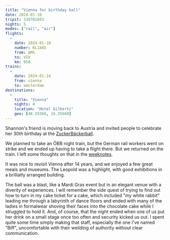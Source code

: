 ```yaml
---
title: "Vienna for birthday ball"
date: 2024-01-10
tripit: 339701663
nights: 5
modes: ["rail", "air"]
flights:
  -
    date: 2024-01-10
    number: KL1845
    from: AMS
    to: VIX
    km: 958
trains:
  -
    date: 2024-01-14
    from: vienna
    to: amsterdam
destinations:
  -
    title: "Vienna"
    nights: 4
    location: "Hotel Gilbertz"
    geo: [48.20360, 16.35668]
---
```


Shannon's friend is moving back to Austria and invited people to celebrate her 30th birthday at the [ZuckerBäckerball](http://www.zuckerbaeckerball.com/).

We planned to take an ÖBB night train, but the German rail workers went on strike and we ended up having to take a flight there. But we returned on the train. I left some thoughts on that in the [weeknotes](/weeks/2601).

It was nice to revisit Vienna after 14 years, and we enjoyed a few great meals and museums. The Leopold was a highlight, with good exhibitions in a brilliatly arranged building.

The ball was a blast, like a Mardi Gras event but in an elegant venue with a diverity of experiences. I will remember the side quest of trying to find out how to turn in my cake ticket for a cake, which included "my white rabbit" leading me through a labyrinth of dance floors and ended with many of the ladies in formalwear shoving their faces into the chocolate cake while I struggled to hold it. And, of course, that the night ended when one of us put her drink on a small stage once too often and security kicked us out. I spent quite some time simply making that staff, especially the one I've named "Biff", uncomfortable with their weilding of authority without clear communication.
